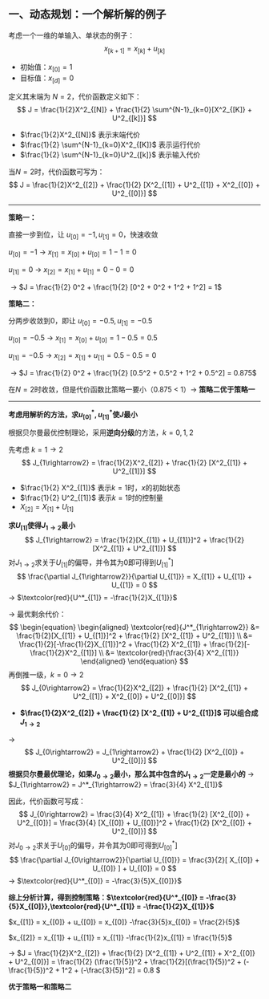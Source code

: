



## 一、动态规划：一个解析解的例子

考虑一个一维的单输入、单状态的例子：
$$
x_{[k+1]} = x_{[k]} + u_{[k]}
$$

- 初始值：$x_{[0]} = 1$
- 目标值：$x_{[d]} = 0$

定义其末端为 $N=2$，代价函数定义如下：
$$
J = \frac{1}{2}X^2_{[N]} + \frac{1}{2} \sum^{N-1}_{k=0}[X^2_{[K]} + U^2_{[k]}]
$$

- $\frac{1}{2}X^2_{[N]}$ 表示末端代价
- $\frac{1}{2} \sum^{N-1}_{k=0}X^2_{[K]}$ 表示运行代价
- $\frac{1}{2} \sum^{N-1}_{k=0}U^2_{[k]}$ 表示输入代价

当$N=2$时，代价函数可写为：
$$
J = \frac{1}{2}X^2_{[2]} + \frac{1}{2} [X^2_{[1]} + U^2_{[1]} + X^2_{[0]} + U^2_{[0]}]
$$

---

**策略一：**

直接一步到位，让 $u_{[0]} = -1, u_{[1]} = 0$，快速收敛

$u_{[0]} = -1$		$\longrightarrow$		$x_{[1]} = x_{[0]} + u_{[0]} = 1 - 1 = 0$

$u_{[1]} = 0$	   	$\longrightarrow$		$x_{[2]} = x_{[1]} + u_{[1]} = 0 - 0 = 0$

​				    	$\longrightarrow$		$J = \frac{1}{2} 0^2 + \frac{1}{2} [0^2 + 0^2 + 1^2 + 1^2] = 1$

**策略二：**

分两步收敛到0，即让 $u_{[0]} = -0.5, u_{[1]} = -0.5$

$u_{[0]} = -0.5$		$\longrightarrow$		$x_{[1]} = x_{[0]} + u_{[0]} = 1 - 0.5 = 0.5$

$u_{[1]} = -0.5$	    $\longrightarrow$		$x_{[2]} = x_{[1]} + u_{[1]} = 0.5 - 0.5 = 0$

​				       	$\longrightarrow$		$J = \frac{1}{2} 0^2 + \frac{1}{2} [0.5^2 + 0.5^2 + 1^2 + 0.5^2] =  0.875$

在$N=2$时收敛，但是代价函数比策略一要小（0.875 < 1）$\longrightarrow$  **策略二优于策略一**

---

**考虑用解析的方法，求$u^*_{[0]},u^*_{[1]}$使$J$最小**

根据贝尔曼最优控制理论，采用**逆向分级**的方法，$k = 0,1,2$

先考虑 $k = 1 \longrightarrow 2$
$$
J_{1\rightarrow2} = \frac{1}{2}X^2_{[2]} + \frac{1}{2} [X^2_{[1]} + U^2_{[1]}]
$$

- $\frac{1}{2} X^2_{[1]}$ 表示$k=1$时，$x$的初始状态
- $\frac{1}{2} U^2_{[1]}$ 表示$k=1$时的控制量
- $X_{[2]} = X_{[1]} + U_{[1]}$

**求$U_{[1]}$使得$J_{1\rightarrow2}$最小**
$$
J_{1\rightarrow2} = \frac{1}{2}[X_{[1]} + U_{[1]}]^2 + \frac{1}{2} [X^2_{[1]} + U^2_{[1]}]
$$
对$J_{1\rightarrow2}$求关于$U_{[1]}$的偏导，并令其为0即可得到$U^*_{[1]}]$
$$
\frac{\partial J_{1\rightarrow2}}{\partial U_{[1]}} = X_{[1]} + U_{[1]} + U_{[1]} = 0
$$
$\longrightarrow$ $\textcolor{red}{U^*_{[1]} = -\frac{1}{2}X_{[1]}}$ 

$\longrightarrow$ 最优剩余代价：
$$
\begin{equation}
    \begin{aligned}
        \textcolor{red}{J^*_{1\rightarrow2}} &= \frac{1}{2}[X_{[1]} + U_{[1]}]^2 + \frac{1}{2} [X^2_{[1]} + U^2_{[1]}] \\
        &= \frac{1}{2}[-\frac{1}{2}X_{[1]}]^2 + \frac{1}{2} X^2_{[1]} + \frac{1}{2}[-\frac{1}{2}X^2_{[1]}] \\
        &= \textcolor{red}{\frac{3}{4} X^2_{[1]}}
    \end{aligned}
\end{equation}
$$
再倒推一级，$k = 0 \longrightarrow 2$
$$
J_{0\rightarrow2} = \frac{1}{2}X^2_{[2]} + \frac{1}{2} [X^2_{[1]} + U^2_{[1]} + X^2_{[0]} + U^2_{[0]}]
$$

- **$\frac{1}{2}X^2_{[2]} + \frac{1}{2} [X^2_{[1]} + U^2_{[1]}]$ 可以组合成 $J_{1\rightarrow2}$**

$\longrightarrow$ 
$$
J_{0\rightarrow2} = J_{1\rightarrow2} + \frac{1}{2} [X^2_{[0]} + U^2_{[0]}]
$$
**根据贝尔曼最优理论，如果$J_{0\rightarrow2}$最小，那么其中包含的$J_{1\rightarrow2}$一定是最小的** $\longrightarrow$  $J_{1\rightarrow2} = J^*_{1\rightarrow2} = \frac{3}{4} X^2_{[1]}$

因此，代价函数可写成：
$$
J_{0\rightarrow2} = \frac{3}{4} X^2_{[1]} + \frac{1}{2} [X^2_{[0]} + U^2_{[0]}] = \frac{3}{4} [X_{[0]} + U_{[0]}]^2 + \frac{1}{2} [X^2_{[0]} + U^2_{[0]}]
$$
对$J_{0\rightarrow2}$求关于$U_{[0]}$的偏导，并令其为0即可得到$U^*_{[0]}]$
$$
\frac{\partial J_{0\rightarrow2}}{\partial U_{[0]}} = \frac{3}{2}[ X_{[0]} + U_{[0]} ] + U_{[0]} = 0
$$
$\longrightarrow$ $\textcolor{red}{U^*_{[0]} = -\frac{3}{5}X_{[0]}}$ 

**综上分析计算，得到控制策略：$\textcolor{red}{U^*_{[0]} = -\frac{3}{5}X_{[0]}},\textcolor{red}{U^*_{[1]} = -\frac{1}{2}X_{[1]}}$**

$x_{[1]} = x_{[0]} + u_{[0]} = x_{[0]} -\frac{3}{5}x_{[0]} = \frac{2}{5}$

$x_{[2]} = x_{[1]} + u_{[1]} = x_{[1]} -\frac{1}{2}x_{[1]} = \frac{1}{5}$

$\longrightarrow$ $J = \frac{1}{2}X^2_{[2]} + \frac{1}{2} [X^2_{[1]} + U^2_{[1]} + X^2_{[0]} + U^2_{[0]}] = \frac{1}{2} (\frac{1}{5})^2 + \frac{1}{2}[(\frac{1}{5})^2 + (-\frac{1}{5})^2 + 1^2 + (-\frac{3}{5})^2] = 0.8 $

**优于策略一和策略二**

